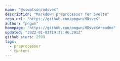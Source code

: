 ```yaml
---
name: "@sswatson/mdsvex"
description: "Markdown preprocessor for Svelte"
repo_url: "https://github.com/pngwn/MDsveX"
author: "pngwn"
homepage: "https://github.com/pngwn/MDsveX#readme"
updated: "2022-01-03T19:37:46.291Z"
github_stars: 2599
tags: 
  - preprocessor
  - content
---
```

